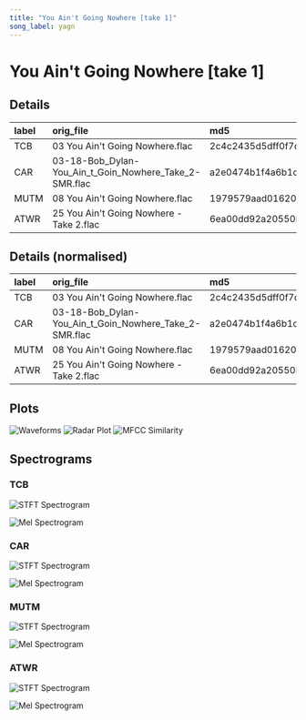 ```yaml
---
title: "You Ain't Going Nowhere [take 1]"
song_label: yagn
---
```


# You Ain't Going Nowhere [take 1]

## Details

| label   | orig_file                                              | md5                              |   disc |   track |   duration_sec | duration_fmt   |   loudness |       rms |   spectral_centroid |
|:--------|:-------------------------------------------------------|:---------------------------------|-------:|--------:|---------------:|:---------------|-----------:|----------:|--------------------:|
| TCB     | 03 You Ain't Going Nowhere.flac                        | 2c4c2435d5dff0f7cfee15aec4afb08c |      1 |       8 |        158.907 | 02:38:906      |   -22.6638 | 0.066491  |             1301.44 |
| CAR     | 03-18-Bob_Dylan-You_Ain_t_Goin_Nowhere_Take_2-SMR.flac | a2e0474b1f4a6b1ca8c560b613d243dc |      1 |       8 |        165.586 | 02:45:586      |   -18.0316 | 0.125645  |             2214.41 |
| MUTM    | 08 You Ain't Going Nowhere.flac                        | 1979579aad01620fedb490bbfed5a243 |      1 |       8 |        163.853 | 02:43:853      |   -18.372  | 0.111866  |             2135.98 |
| ATWR    | 25 You Ain't Going Nowhere - Take 2.flac               | 6ea00dd92a20550b24e171e5344258f3 |      4 |      20 |        166.093 | 02:46:093      |   -22.2106 | 0.0733092 |             2264.23 |

## Details (normalised)

| label   | orig_file                                              | md5                              |   disc |   track |   duration_sec | duration_fmt   |   loudness |      rms |   spectral_centroid |
|:--------|:-------------------------------------------------------|:---------------------------------|-------:|--------:|---------------:|:---------------|-----------:|---------:|--------------------:|
| TCB     | 03 You Ain't Going Nowhere.flac                        | 2c4c2435d5dff0f7cfee15aec4afb08c |      1 |       8 |       0        | 02:38:906      |  0         | 0        |            0        |
| CAR     | 03-18-Bob_Dylan-You_Ain_t_Goin_Nowhere_Take_2-SMR.flac | a2e0474b1f4a6b1ca8c560b613d243dc |      1 |       8 |       0.929452 | 02:45:586      |  1         | 1        |            0.948256 |
| MUTM    | 08 You Ain't Going Nowhere.flac                        | 1979579aad01620fedb490bbfed5a243 |      1 |       8 |       0.688312 | 02:43:853      |  0.926518  | 0.767065 |            0.866795 |
| ATWR    | 25 You Ain't Going Nowhere - Take 2.flac               | 6ea00dd92a20550b24e171e5344258f3 |      4 |      20 |       1        | 02:46:093      |  0.0978387 | 0.115263 |            1        |

## Plots
![Waveforms](../assets/songs/yagn/waveforms.png)
![Radar Plot](../assets/songs/yagn/radar_plot.png)
![MFCC Similarity](../assets/songs/yagn/similarity_matrix.png)

## Spectrograms

### TCB

![STFT Spectrogram](../assets/songs/yagn/TCB_spectrogram.png)

![Mel Spectrogram](../assets/songs/yagn/TCB_melspec.png)

### CAR

![STFT Spectrogram](../assets/songs/yagn/CAR_spectrogram.png)

![Mel Spectrogram](../assets/songs/yagn/CAR_melspec.png)

### MUTM

![STFT Spectrogram](../assets/songs/yagn/MUTM_spectrogram.png)

![Mel Spectrogram](../assets/songs/yagn/MUTM_melspec.png)

### ATWR

![STFT Spectrogram](../assets/songs/yagn/ATWR_spectrogram.png)

![Mel Spectrogram](../assets/songs/yagn/ATWR_melspec.png)

